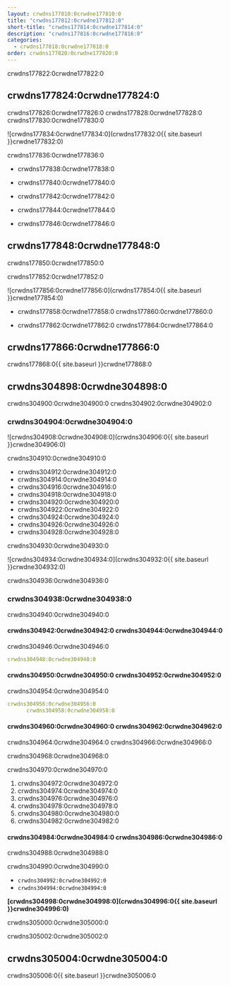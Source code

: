 ```yaml
---
layout: crwdns177810:0crwdne177810:0
title: "crwdns177812:0crwdne177812:0"
short-title: "crwdns177814:0crwdne177814:0"
description: "crwdns177816:0crwdne177816:0"
categories:
  - crwdns177818:0crwdne177818:0
order: crwdns177820:0crwdne177820:0
---
```


crwdns177822:0crwdne177822:0

## crwdns177824:0crwdne177824:0

crwdns177826:0crwdne177826:0 crwdns177828:0crwdne177828:0 crwdns177830:0crwdne177830:0

![crwdns177834:0crwdne177834:0](crwdns177832:0{{ site.baseurl }}crwdne177832:0)

crwdns177836:0crwdne177836:0

- crwdns177838:0crwdne177838:0

- crwdns177840:0crwdne177840:0

- crwdns177842:0crwdne177842:0

- crwdns177844:0crwdne177844:0

- crwdns177846:0crwdne177846:0

## crwdns177848:0crwdne177848:0

crwdns177850:0crwdne177850:0

crwdns177852:0crwdne177852:0

![crwdns177856:0crwdne177856:0](crwdns177854:0{{ site.baseurl }}crwdne177854:0)

- crwdns177858:0crwdne177858:0 crwdns177860:0crwdne177860:0

- crwdns177862:0crwdne177862:0 crwdns177864:0crwdne177864:0

## crwdns177866:0crwdne177866:0

crwdns177868:0{{ site.baseurl }}crwdne177868:0

## crwdns304898:0crwdne304898:0

crwdns304900:0crwdne304900:0 crwdns304902:0crwdne304902:0

### crwdns304904:0crwdne304904:0

![crwdns304908:0crwdne304908:0](crwdns304906:0{{ site.baseurl }}crwdne304906:0)

crwdns304910:0crwdne304910:0

- crwdns304912:0crwdne304912:0
- crwdns304914:0crwdne304914:0
- crwdns304916:0crwdne304916:0
- crwdns304918:0crwdne304918:0
- crwdns304920:0crwdne304920:0
- crwdns304922:0crwdne304922:0
- crwdns304924:0crwdne304924:0
- crwdns304926:0crwdne304926:0
- crwdns304928:0crwdne304928:0

crwdns304930:0crwdne304930:0

![crwdns304934:0crwdne304934:0](crwdns304932:0{{ site.baseurl }}crwdne304932:0)

crwdns304936:0crwdne304936:0

### crwdns304938:0crwdne304938:0

crwdns304940:0crwdne304940:0

#### crwdns304942:0crwdne304942:0 crwdns304944:0crwdne304944:0

crwdns304946:0crwdne304946:0

```yaml
crwdns304948:0crwdne304948:0
```

#### crwdns304950:0crwdne304950:0 crwdns304952:0crwdne304952:0

crwdns304954:0crwdne304954:0

```yaml
crwdns304956:0crwdne304956:0
      crwdns304958:0crwdne304958:0
```

#### crwdns304960:0crwdne304960:0 crwdns304962:0crwdne304962:0

crwdns304964:0crwdne304964:0 crwdns304966:0crwdne304966:0

crwdns304968:0crwdne304968:0

crwdns304970:0crwdne304970:0

1. crwdns304972:0crwdne304972:0
2. crwdns304974:0crwdne304974:0
3. crwdns304976:0crwdne304976:0
4. crwdns304978:0crwdne304978:0
5. crwdns304980:0crwdne304980:0
6. crwdns304982:0crwdne304982:0

#### crwdns304984:0crwdne304984:0 crwdns304986:0crwdne304986:0

crwdns304988:0crwdne304988:0

crwdns304990:0crwdne304990:0

- `crwdns304992:0crwdne304992:0`
- `crwdns304994:0crwdne304994:0`

**[crwdns304998:0crwdne304998:0](crwdns304996:0{{ site.baseurl }}crwdne304996:0)**

crwdns305000:0crwdne305000:0

crwdns305002:0crwdne305002:0

## crwdns305004:0crwdne305004:0

crwdns305006:0{{ site.baseurl }}crwdne305006:0
